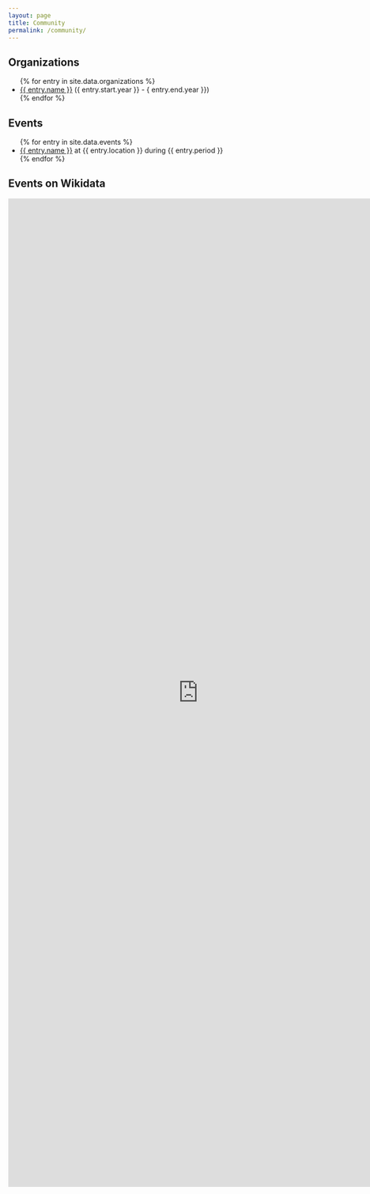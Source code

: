 ```yaml
---
layout: page
title: Community
permalink: /community/
---
```

## Organizations

<ul>
{% for entry in site.data.organizations %}
    <li>
    <a href="{{ entry.url }}">{{ entry.name }}</a> ({ entry.start.year }} - { entry.end.year }})
    </li>
{% endfor %}
</ul>

## Events

<ul>
{% for entry in site.data.events %}
    <li>
    <a href="{{ entry.link }}">{{ entry.name }}</a> at {{ entry.location }} during {{ entry.period }}
    </li>
{% endfor %}
</ul>

## Events on Wikidata

<iframe style="width: 80vw; height: 50vh; border: none;" src="https://query.wikidata.org/embed.html#%0ASELECT%0A%20%20(xsd%3Adate(MIN(%3Fstart))%20AS%20%3Fdate)%20%20%0A%20%20%3Fevent%0A%20%20%3FeventLabel%0A%20%20(GROUP_CONCAT(DISTINCT%20%3Frole%3B%20separator%3D%22%2C%20%22)%20AS%20%3Froles)%0A%20%20(GROUP_CONCAT(DISTINCT%20%3Flocation_label%3B%20separator%3D%22%2C%20%22)%20AS%20%3Flocations)%0AWHERE%20%7B%0A%20%20%20%20BIND(wd%3AQ47475003%20AS%20%3Fperson)%0A%20%20%20%20%7B%20%20%23%20speaker%0A%20%20%20%20%20%20%3Fevent%20wdt%3AP823%20%3Fperson%20.%0A%20%20%20%20%20%20BIND(%22speaker%22%20AS%20%3Frole)%0A%20%20%20%20%7D%20UNION%20%7B%20%20%23%20organizer%0A%20%20%20%20%20%20%3Fevent%20wdt%3AP664%20%3Fperson%20.%0A%20%20%20%20%20%20BIND(%22organizer%22%20AS%20%3Frole)%0A%20%20%20%20%7D%20UNION%20%7B%20%20%23%20participant%0A%20%20%20%20%20%20%3Fperson%20wdt%3AP1344%20%7C%20%5Ewdt%3AP710%20%3Fevent%20%20.%0A%20%20%20%20%20%20BIND(%22participant%22%20AS%20%3Frole)%0A%20%20%20%20%7D%20UNION%20%7B%20%20%23%20editor%0A%20%20%20%20%20%20%3Fperson%20%5Ewdt%3AP98%20%2F%20wdt%3AP4745%20%3Fevent%20%20.%0A%20%20%20%20%20%20BIND(%22editor%20of%20proceedings%22%20AS%20%3Frole)%0A%20%20%20%20%7D%20UNION%20%7B%20%20%23%20author%0A%20%20%20%20%20%20%3Fperson%20%5Ewdt%3AP50%20%2F%20wdt%3AP1433%20%2F%20wdt%3AP4745%20%3Fevent%20%20.%0A%20%20%20%20%20%20BIND(%22author%22%20AS%20%3Frole)%0A%20%20%20%20%7D%20UNION%20%7B%20%20%23%20program%20committee%20member%0A%20%20%20%20%20%20%3Fevent%20wdt%3AP5804%20%3Fperson%20.%0A%20%20%20%20%20%20BIND(%22program%20committee%20member%22%20AS%20%3Frole)%0A%20%20%20%20%7D%0A%20%20%20%20OPTIONAL%20%7B%20%3Fevent%20wdt%3AP276%20%3Flocation%20.%20%3Flocation%20rdfs%3Alabel%20%3Flocation_label%20.%20FILTER%20(LANG(%3Flocation_label)%20%3D%20'en')%7D%0A%20%20%20%20OPTIONAL%20%7B%20%3Fevent%20wdt%3AP580%20%7C%20wdt%3AP585%20%3Fstart%20%7D%0A%20%0A%20%20%20%20SERVICE%20wikibase%3Alabel%20%7B%20bd%3AserviceParam%20wikibase%3Alanguage%20%22%5BAUTO_LANGUAGE%5D%2Cen%2Cda%2Cde%2Ces%2Cfr%2Cjp%2Cno%2Cru%2Csv%2Czh%22.%20%7D%0A%7D%0AGROUP%20BY%20%3Fevent%20%3FeventLabel%0AORDER%20BY%20DESC(%3Fdate)%20%0A" referrerpolicy="origin" sandbox="allow-scripts allow-same-origin allow-popups"></iframe>
